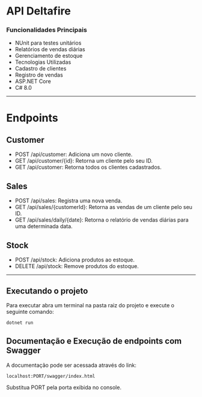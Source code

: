 ﻿
# API Deltafire

### Funcionalidades Principais
* NUnit para testes unitários
* Relatórios de vendas diárias
* Gerenciamento de estoque
* Tecnologias Utilizadas
* Cadastro de clientes
* Registro de vendas
* ASP.NET Core
* C# 8.0

<hr>

# Endpoints
## Customer
* POST /api/customer: Adiciona um novo cliente.
* GET /api/customer/{id}: Retorna um cliente pelo seu ID.
* GET /api/customer: Retorna todos os clientes cadastrados.

## Sales
* POST /api/sales: Registra uma nova venda.
* GET /api/sales/{customerId}: Retorna as vendas de um cliente pelo seu ID.
* GET /api/sales/daily/{date}: Retorna o relatório de vendas diárias para uma determinada data.

## Stock
* POST /api/stock: Adiciona produtos ao estoque.
* DELETE /api/stock: Remove produtos do estoque.

<hr>

## Executando o projeto
Para executar abra um terminal na pasta raiz do projeto e execute o seguinte comando:
```shell
dotnet run
```
## Documentação e Execução de endpoints com Swagger
A documentação pode ser acessada através do link:
```shell
localhost:PORT/swagger/index.html
```
Substitua PORT pela porta exibida no console.
